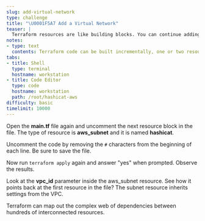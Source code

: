 ```yaml
---
slug: add-virtual-network
type: challenge
title: "\U0001F5A7 Add a Virtual Network"
teaser: |
  Terraform resources are like building blocks. You can continue adding more blocks until your infrastructure reaches the desired state.
notes:
- type: text
  contents: Terraform code can be built incrementally, one or two resources at a time.
tabs:
- title: Shell
  type: terminal
  hostname: workstation
- title: Code Editor
  type: code
  hostname: workstation
  path: /root/hashicat-aws
difficulty: basic
timelimit: 10000
---
```

Open the **main.tf** file again and uncomment the next resource block in the file. The type of resource is **aws_subnet** and it is named **hashicat**.

Uncomment the code by removing the `#` characters from the beginning of each line. Be sure to save the file.

Now run `terraform apply` again and answer "yes" when prompted. Observe the results.

Look at the **vpc_id** parameter inside the aws_subnet resource. See how it points back at the first resource in the file? The subnet resource inherits settings from the VPC.

Terraform can map out the complex web of dependencies between hundreds of interconnected resources.